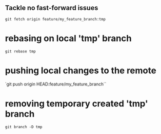 ## Tackle no fast-forward issues

`git fetch origin feature/my_feature_branch:tmp`

# rebasing on local 'tmp' branch
`git rebase tmp`

# pushing local changes to the remote
`git push origin HEAD:feature/my_feature_branch``

# removing temporary created 'tmp' branch
`git branch -D tmp`
